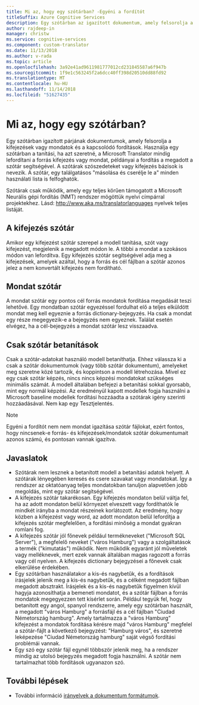 ```yaml
---
title: Mi az, hogy egy szótárban? -Egyéni a fordítót
titleSuffix: Azure Cognitive Services
description: Egy szótárban az igazított dokumentum, amely felsorolja a kifejezések vagy mondatokat (és a kapcsolódó fordítások), amelyeket szeretne lefordítani, ugyanúgy, mint a Microsoft Translator mindig. A szótárak szószedeteket vagy kifejezés bázisok néha is nevezik.
author: rajdeep-in
manager: christw
ms.service: cognitive-services
ms.component: custom-translator
ms.date: 11/13/2018
ms.author: v-rada
ms.topic: article
ms.openlocfilehash: 3a92e41ad9611981777012cd231845587a6f947b
ms.sourcegitcommit: 1f9e1c563245f2a6dcc40ff398d20510dd88fd92
ms.translationtype: MT
ms.contentlocale: hu-HU
ms.lasthandoff: 11/14/2018
ms.locfileid: "51627435"
---
```

# <a name="what-is-a-dictionary"></a>Mi az, hogy egy szótárban?

Egy szótárban igazított párjának dokumentumok, amely felsorolja a kifejezések vagy mondatok és a kapcsolódó fordítások. Használja egy szótárban a tanítási, ha azt szeretné, a Microsoft Translator mindig lefordítani a forrás kifejezés vagy mondat, példányai a fordítás a megadott a szótár segítségével. A szótárak szószedeteket vagy kifejezés bázisok is nevezik. A szótár, egy találgatásos "másolása és cserélje le a" minden használati lista is felfoghatók.

Szótárak csak működik, amely egy teljes körűen támogatott a Microsoft Neurális gépi fordítás (NMT) rendszer mögöttük nyelvi címpárral projektekhez. Lásd: http://www.aka.ms/translatorlanguages nyelvek teljes listáját.

## <a name="phrase-dictionary"></a>A kifejezés szótár 
Amikor egy kifejezést szótár szerepel a modell tanítása, szót vagy kifejezést, megjelenik a megadott módon le. A többi a mondat a szokásos módon van lefordítva. Egy kifejezés szótár segítségével adja meg a kifejezések, amelyek azáltal, hogy a forrás és cél fájlban a szótár azonos jelez a nem konvertált kifejezés nem fordítható.

## <a name="sentence-dictionary"></a>Mondat szótár
A mondat szótár egy pontos cél forrás mondatok fordítása megadását teszi lehetővé. Egy mondatban szótár egyezéssel fordulhat elő a teljes elküldött mondat meg kell egyeznie a forrás dictionary-bejegyzés.  Ha csak a mondat egy része megegyezik-e a bejegyzés nem egyeznek.  Találat esetén elvégez, ha a cél-bejegyzés a mondat szótár lesz visszaadva.

## <a name="dictionary-only-trainings"></a>Csak szótár betanítások
Csak a szótár-adatokat használó modell betaníthatja. Ehhez válassza ki a csak a szótár dokumentumok (vagy több szótár dokumentum), amelyeket meg szeretne közé tartozik, és koppintson a modell létrehozása. Mivel ez egy csak szótár képzés, nincs nincs képzési mondatokat szükséges minimális számát. A modell általában befejezi a betanítási sokkal gyorsabb, mint egy normál képzési.  Az eredményül kapott modellek fogja használni a Microsoft baseline modellek fordítási hozzáadta a szótárak igény szerinti hozzáadásával.  Nem kap egy Tesztjelentés.

>[!Note]
>Egyéni a fordítót nem nem mondat igazítása szótár fájlokat, ezért fontos, hogy nincsenek-e forrás- és kifejezések/mondatok szótár dokumentumait azonos számú, és pontosan vannak igazítva.

## <a name="recommendations"></a>Javaslatok

- Szótárak nem lesznek a betanított modell a betanítási adatok helyett.  A szótárak lényegében keresés és csere szavakat vagy mondatokat.  Így a rendszer az oktatóanyag teljes mondatokban tanuljon alapvetően jobb megoldás, mint egy szótár segítségével. 
- A kifejezés szótár takarékosan. Egy kifejezés mondaton belül váltja fel, ha az adott mondaton belül környezet elveszett vagy fordíthatók le mindkét irányba a mondat részeinek korlátozott. Az eredmény, hogy közben a kifejezést vagy word, az adott mondaton belül lefordítja a kifejezés szótár megfelelően, a fordítási minőség a mondat gyakran romlani fog.
- A kifejezés szótár jól főnevek például termékneveket ("Microsoft SQL Server"), a megfelelő neveket ("város Hamburg") vagy a szolgáltatások a termék ("kimutatás") működik. Nem működik egyaránt jól műveletek vagy melléknevek, mert ezek vannak általában magas ragozott a forrás vagy cél nyelven. A kifejezés dictionary bejegyzései a főnevek csak elkerülése érdekében. 
- Egy szótárban használatakor a kis-és nagybetűk, és a fordítások írásjelek jelenik meg a kis-és nagybetűk, és a célként megadott fájlban megadott absztrakt. Írásjelek és a kis-és nagybetűk figyelmen kívül hagyja azonosíthatja a bemeneti mondatot, és a szótár fájlban a forrás mondatok megegyezzen tett kísérlet során. Például tegyük fel, hogy betanított egy angol, spanyol rendszerre, amely egy szótárban használt, a megadott "város Hamburg" a forrásfájl és a cél fájlban "Ciudad Németország hamburg". Amely tartalmazza a "város Hamburg" kifejezést a mondatok fordítása kérésre majd "város Hamburg" megfelel a szótár-fájlt a következő bejegyzést: "Hamburg város", és szeretné leképezése "Ciudad Németország hamburg" saját végső fordítási problémái vannak.
- Egy szó egy szótár fájl egynél többször jelenik meg, ha a rendszer mindig az utolsó bejegyzés megadott fogja használni. A szótár nem tartalmazhat több fordítások ugyanazon szó.

## <a name="next-steps"></a>További lépések

- További információ [irányelvek a dokumentum formátumok](document-formats-naming-convention.md).